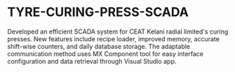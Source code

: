 # TYRE-CURING-PRESS-SCADA
Developed an efficient SCADA system for CEAT Kelani radial limited's curing presses. New features include recipe loader, improved memory, accurate shift-wise counters, and daily database storage. The adaptable communication method uses MX Component tool for easy interface configuration and data retrieval through Visual Studio app.
